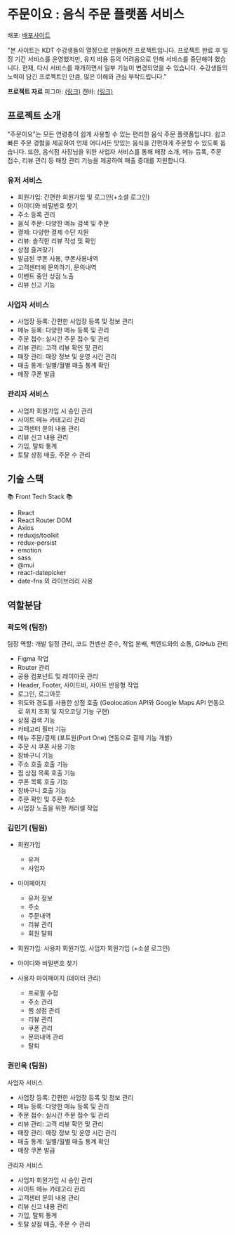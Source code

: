 # 주문이요 : 음식 주문 플랫폼 서비스

배포: [배포사이트](https://jumuniyo.gybproject.com/)

"본 사이트는 KDT 수강생들의 열정으로 만들어진 프로젝트입니다. 
프로젝트 완료 후 일정 기간 서비스를 운영했지만, 유지 비용 등의 어려움으로 인해 서비스를 중단해야 했습니다. 
현재, 다시 서비스를 재개하면서 일부 기능이 변경되었을 수 있습니다. 
수강생들의 노력이 담긴 프로젝트인 만큼, 많은 이해와 관심 부탁드립니다."

<b>프로젝트 자료</b>
피그마: [(링크)](<https://www.figma.com/design/wo9ijijb6eANcrwEzBAFQA/%EC%A3%BC%EB%AC%B8%EC%9D%B4%EC%9A%94-(%EA%B0%80%EC%B9%AD)?node-id=25-2>)
캔바: [(링크)](https://www.canva.com/design/DAGOX4a8SaE/F06Qj7PFzV0Ck796fnsNLA/edit)

## 프로젝트 소개

"주문이요"는 모든 연령층이 쉽게 사용할 수 있는 편리한 음식 주문 플랫폼입니다.
쉽고 빠른 주문 경험을 제공하여 언제 어디서든 맛있는 음식을 간편하게 주문할 수 있도록 돕습니다.
또한, 음식점 사장님을 위한 사업자 서비스를 통해 매장 소개, 메뉴 등록, 주문 접수, 리뷰 관리 등 매장 관리 기능을 제공하여 매출 증대를 지원합니다.

### 유저 서비스

- 회원가입: 간편한 회원가입 및 로그인(+소셜 로그인)
- 아이디와 비밀번호 찾기
- 주소 등록 관리
- 음식 주문: 다양한 메뉴 검색 및 주문
- 결제: 다양한 결제 수단 지원
- 리뷰: 솔직한 리뷰 작성 및 확인
- 상점 즐겨찾기
- 발급된 쿠폰 사용, 쿠폰사용내역
- 고객센터에 문의하기, 문의내역
- 이벤트 중인 상점 노출
- 리뷰 신고 기능

### 사업자 서비스

- 사업장 등록: 간편한 사업장 등록 및 정보 관리
- 메뉴 등록: 다양한 메뉴 등록 및 관리
- 주문 접수: 실시간 주문 접수 및 관리
- 리뷰 관리: 고객 리뷰 확인 및 관리
- 매장 관리: 매장 정보 및 운영 시간 관리
- 매출 통계: 일별/월별 매출 통계 확인
- 매장 쿠폰 발급

### 관리자 서비스

- 사업자 회원가입 시 승인 관리
- 사이트 메뉴 카테고리 관리
- 고객센터 문의 내용 관리
- 리뷰 신고 내용 관리
- 가입, 탈퇴 통계
- 토탈 상점 매출, 주문 수 관리

## 기술 스택

📚 Front Tech Stack 📚

- React
- React Router DOM
- Axios
- reduxjs/toolkit
- redux-persist
- emotion
- sass
- @mui
- react-datepicker
- date-fns
  외 라이브러리 사용

## 역할분담

### 곽도억 (팀장)

팀장 역할: 개발 일정 관리, 코드 컨벤션 준수, 작업 분배, 백엔드와의 소통, GitHub 관리

- Figma 작업
- Router 관리
- 공용 컴포넌트 및 레이아웃 관리
- Header, Footer, 사이드바, 사이트 반응형 작업
- 로그인, 로그아웃
- 위도와 경도를 사용한 상점 호출 (Geolocation API와 Google Maps API 연동으로 위치 조회 및 지오코딩 기능 구현)
- 상점 검색 기능
- 카테고리 필터 기능
- 메뉴 주문/결제 (포트원(Port One) 연동으로 결제 기능 개발)
- 주문 시 쿠폰 사용 기능
- 장바구니 기능
- 주소 호출 호출 기능
- 찜 상점 목록 호출 기능
- 쿠폰 목록 호출 기능
- 장바구니 호출 기능
- 주문 확인 및 주문 취소
- 사업장 노출을 위한 캐러셀 작업

### 김민기 (팀원)

- 회원가입
  - 유저
  - 사업자
- 마이페이지
  - 유저 정보
  - 주소
  - 주문내역
  - 리뷰 관리
  - 회원 탈퇴
 
- 회원가입: 사용자 회원가입, 사업자 회원가입 (+소셜 로그인)
- 아이디와 비밀번호 찾기
- 사용자 마이페이지 (데이터 관리)
  - 프로필 수정
  - 주소 관리
  - 찜 상점 관리
  - 리뷰 관리
  - 쿠폰 관리
  - 문의내역 관리
  - 탈퇴

### 권민욱 (팀원)

사업자 서비스

- 사업장 등록: 간편한 사업장 등록 및 정보 관리
- 메뉴 등록: 다양한 메뉴 등록 및 관리
- 주문 접수: 실시간 주문 접수 및 관리
- 리뷰 관리: 고객 리뷰 확인 및 관리
- 매장 관리: 매장 정보 및 운영 시간 관리
- 매출 통계: 일별/월별 매출 통계 확인
- 매장 쿠폰 발급

관리자 서비스

  - 사업자 회원가입 시 승인 관리
  - 사이트 메뉴 카테고리 관리
  - 고객센터 문의 내용 관리
  - 리뷰 신고 내용 관리
  - 가입, 탈퇴 통계
  - 토탈 상점 매출, 주문 수 관리



